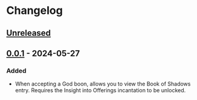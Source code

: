 # Changelog

## [Unreleased]

## [0.0.1] - 2024-05-27

### Added

- When accepting a God boon, allows you to view the Book of Shadows entry. Requires the Insight into Offerings incantation to be unlocked.

[unreleased]: https://github.com/The-Black-Lodge/JowdayBookDuringBoonSelect/compare/0.0.1...HEAD
[0.0.1]: https://github.com/The-Black-Lodge/JowdayBookDuringBoonSelect/compare/0c7209d7caa7021da000c656634baa3ed9e10b14...0.0.1
